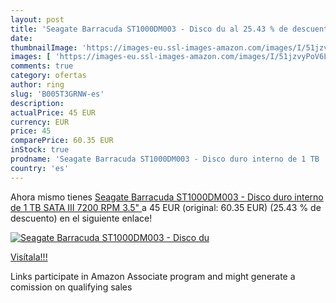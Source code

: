 ```yaml
---
layout: post
title: 'Seagate Barracuda ST1000DM003 - Disco du al 25.43 % de descuento'
date: 
thumbnailImage: 'https://images-eu.ssl-images-amazon.com/images/I/51jzvyPoV6L._SL200_.jpg'
images: [ 'https://images-eu.ssl-images-amazon.com/images/I/51jzvyPoV6L._SL200_.jpg' ]
comments: true
category: ofertas
author: ring
slug: 'B005T3GRNW-es'
description:
actualPrice: 45 EUR
currency: EUR
price: 45
comparePrice: 60.35 EUR
inStock: true
prodname: 'Seagate Barracuda ST1000DM003 - Disco duro interno de 1 TB  SATA III  7200 RPM  3.5" '
country: 'es'
---
```


Ahora mismo tienes [Seagate Barracuda ST1000DM003 - Disco duro interno de 1 TB  SATA III  7200 RPM  3.5" ](https://www.amazon.es/dp/B005T3GRNW/?tag=tolees-21) a 45 EUR (original: 60.35 EUR) (25.43 %  de descuento) en el siguiente enlace!

[![Seagate Barracuda ST1000DM003 - Disco du](https://images-eu.ssl-images-amazon.com/images/I/51jzvyPoV6L._SL200_.jpg)](https://www.amazon.es/dp/B005T3GRNW/?tag=tolees-21)

[Visítala!!!](https://www.amazon.es/dp/B005T3GRNW/?tag=tolees-21)

Links participate in Amazon Associate program and might generate a comission on qualifying sales
